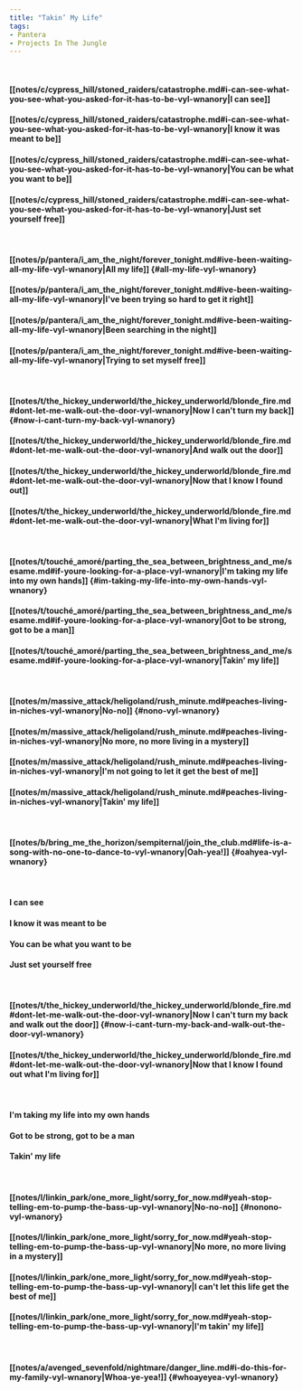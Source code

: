 ```yaml
---
title: "Takin’ My Life"
tags:
- Pantera
- Projects In The Jungle
---
```

&nbsp;
#### [[notes/c/cypress_hill/stoned_raiders/catastrophe.md#i-can-see-what-you-see-what-you-asked-for-it-has-to-be-vyl-wnanory|I can see]]
#### [[notes/c/cypress_hill/stoned_raiders/catastrophe.md#i-can-see-what-you-see-what-you-asked-for-it-has-to-be-vyl-wnanory|I know it was meant to be]]
#### [[notes/c/cypress_hill/stoned_raiders/catastrophe.md#i-can-see-what-you-see-what-you-asked-for-it-has-to-be-vyl-wnanory|You can be what you want to be]]
#### [[notes/c/cypress_hill/stoned_raiders/catastrophe.md#i-can-see-what-you-see-what-you-asked-for-it-has-to-be-vyl-wnanory|Just set yourself free]]
&nbsp;
#### [[notes/p/pantera/i_am_the_night/forever_tonight.md#ive-been-waiting-all-my-life-vyl-wnanory|All my life]] {#all-my-life-vyl-wnanory}
#### [[notes/p/pantera/i_am_the_night/forever_tonight.md#ive-been-waiting-all-my-life-vyl-wnanory|I've been trying so hard to get it right]]
#### [[notes/p/pantera/i_am_the_night/forever_tonight.md#ive-been-waiting-all-my-life-vyl-wnanory|Been searching in the night]]
#### [[notes/p/pantera/i_am_the_night/forever_tonight.md#ive-been-waiting-all-my-life-vyl-wnanory|Trying to set myself free]]
&nbsp;
#### [[notes/t/the_hickey_underworld/the_hickey_underworld/blonde_fire.md#dont-let-me-walk-out-the-door-vyl-wnanory|Now I can't turn my back]] {#now-i-cant-turn-my-back-vyl-wnanory}
#### [[notes/t/the_hickey_underworld/the_hickey_underworld/blonde_fire.md#dont-let-me-walk-out-the-door-vyl-wnanory|And walk out the door]]
#### [[notes/t/the_hickey_underworld/the_hickey_underworld/blonde_fire.md#dont-let-me-walk-out-the-door-vyl-wnanory|Now that I know I found out]]
#### [[notes/t/the_hickey_underworld/the_hickey_underworld/blonde_fire.md#dont-let-me-walk-out-the-door-vyl-wnanory|What I'm living for]]
&nbsp;
#### [[notes/t/touché_amoré/parting_the_sea_between_brightness_and_me/sesame.md#if-youre-looking-for-a-place-vyl-wnanory|I'm taking my life into my own hands]] {#im-taking-my-life-into-my-own-hands-vyl-wnanory}
#### [[notes/t/touché_amoré/parting_the_sea_between_brightness_and_me/sesame.md#if-youre-looking-for-a-place-vyl-wnanory|Got to be strong, got to be a man]]
#### [[notes/t/touché_amoré/parting_the_sea_between_brightness_and_me/sesame.md#if-youre-looking-for-a-place-vyl-wnanory|Takin' my life]]
&nbsp;
#### [[notes/m/massive_attack/heligoland/rush_minute.md#peaches-living-in-niches-vyl-wnanory|No-no]] {#nono-vyl-wnanory}
#### [[notes/m/massive_attack/heligoland/rush_minute.md#peaches-living-in-niches-vyl-wnanory|No more, no more living in a mystery]]
#### [[notes/m/massive_attack/heligoland/rush_minute.md#peaches-living-in-niches-vyl-wnanory|I'm not going to let it get the best of me]]
#### [[notes/m/massive_attack/heligoland/rush_minute.md#peaches-living-in-niches-vyl-wnanory|Takin' my life]]
&nbsp;
#### [[notes/b/bring_me_the_horizon/sempiternal/join_the_club.md#life-is-a-song-with-no-one-to-dance-to-vyl-wnanory|Oah-yea!]] {#oahyea-vyl-wnanory}
&nbsp;
#### I can see
#### I know it was meant to be
#### You can be what you want to be
#### Just set yourself free
&nbsp;
#### [[notes/t/the_hickey_underworld/the_hickey_underworld/blonde_fire.md#dont-let-me-walk-out-the-door-vyl-wnanory|Now I can't turn my back and walk out the door]] {#now-i-cant-turn-my-back-and-walk-out-the-door-vyl-wnanory}
#### [[notes/t/the_hickey_underworld/the_hickey_underworld/blonde_fire.md#dont-let-me-walk-out-the-door-vyl-wnanory|Now that I know I found out what I'm living for]]
&nbsp;
#### I'm taking my life into my own hands
#### Got to be strong, got to be a man
#### Takin' my life
&nbsp;
#### [[notes/l/linkin_park/one_more_light/sorry_for_now.md#yeah-stop-telling-em-to-pump-the-bass-up-vyl-wnanory|No-no-no]] {#nonono-vyl-wnanory}
#### [[notes/l/linkin_park/one_more_light/sorry_for_now.md#yeah-stop-telling-em-to-pump-the-bass-up-vyl-wnanory|No more, no more living in a mystery]]
#### [[notes/l/linkin_park/one_more_light/sorry_for_now.md#yeah-stop-telling-em-to-pump-the-bass-up-vyl-wnanory|I can't let this life get the best of me]]
#### [[notes/l/linkin_park/one_more_light/sorry_for_now.md#yeah-stop-telling-em-to-pump-the-bass-up-vyl-wnanory|I'm takin' my life]]
&nbsp;
#### [[notes/a/avenged_sevenfold/nightmare/danger_line.md#i-do-this-for-my-family-vyl-wnanory|Whoa-ye-yea!]] {#whoayeyea-vyl-wnanory}
